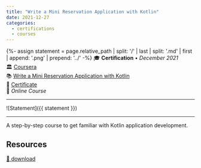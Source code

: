 ```yaml
---
title: "Write a Mini Reservation Application with Kotlin"
date: 2021-12-27
categories:
  - certifications
  - courses
---
```

{%- assign statement = page.relative_path |  split: '/' | last | split: '.md' | first | append: '.png' | prepend: '../' -%}
🎓 **Certification** • _December 2021_  
🏛️ [Coursera](https://www.coursera.com/)  
📚 [Write a Mini Reservation Application with Kotlin](#)  
📜 [Certificate](https://coursera.org/verify/RL2JKGAZU9XL)  
📍 _Online Course_  

---

![Statement]({{ statement }})

---

A step-by-step course to get familiar with Kotlin application development.


## Resources

[💾 download](../write-a-mini-reservation-application-with-kotlin.pdf)  
